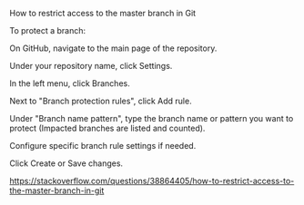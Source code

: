 
How to restrict access to the master branch in Git

To protect a branch:

On GitHub, navigate to the main page of the repository.

Under your repository name, click Settings.

In the left menu, click Branches.

Next to "Branch protection rules", click Add rule.

Under "Branch name pattern", type the branch name or pattern you want to protect (Impacted branches are listed and counted).

Configure specific branch rule settings if needed.

Click Create or Save changes.


https://stackoverflow.com/questions/38864405/how-to-restrict-access-to-the-master-branch-in-git
